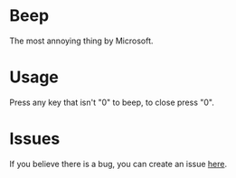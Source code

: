 # Beep
The most annoying thing by Microsoft.

# Usage
Press any key that isn't "0" to beep, to close press "0".

# Issues
If you believe there is a bug, you can create an issue <a href="https://github.com/ArcaneCiCi/Beep/issues">here</a>.
